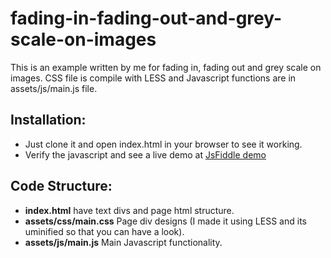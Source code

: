 # fading-in-fading-out-and-grey-scale-on-images
This is an example written by me for fading in, fading out and grey scale on images. CSS file is compile with LESS and Javascript functions are in assets/js/main.js file.

## Installation:
* Just clone it and open index.html in your browser to see it working.
* Verify the javascript and see a live demo at [JsFiddle demo](https://jsfiddle.net/jawadmjn/n8dqewk7/5/)

## Code Structure:

* <b>index.html</b> have text divs and page html structure.
* <b>assets/css/main.css</b> Page div designs (I made it using LESS and its uminified so that you can have a look).
* <b>assets/js/main.js</b> Main Javascript functionality.
